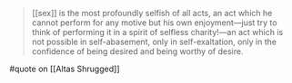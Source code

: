 > [[sex]] is the most profoundly selfish of all acts, an act which he cannot perform for any motive but his own enjoyment—just try to think of performing it in a spirit of selfless charity!—an act which is not possible in self-abasement, only in self-exaltation, only in the confidence of being desired and being worthy of desire.

#quote  on [[Altas Shrugged]]